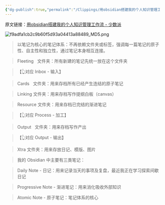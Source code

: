 ```yaml
---
{"dg-publish":true,"permalink":"/Clippings/用obsidian搭建我的个人知识管理工作流 - 少数派/","tags":["工具效率"]}
---
```



原文链接：[用obsidian搭建我的个人知识管理工作流 - 少数派](https://sspai.com/post/82012)

![f9adfa1cb2c9b60f5d93a04413a88489_MD5.png](/img/user/Attachments/f9adfa1cb2c9b60f5d93a04413a88489_MD5.png)

> 以笔记为核心的笔记体系：不再依赖文件夹或标签，强调每一篇笔记的原子性、自主性和独立性，通过笔记本身相互连接。

> Fleeting   文件夹：所有新建的笔记先统一放在这个文件夹

> 【👆对应 Inbox - 输入】

> Cards   文件夹：用来存档所有已经产生连结的原子笔记

> Linking 文件夹：用来存档写作提纲白板（canvas）

> Resource 文件夹：用来存档已完结的渐进笔记

> 【👆对应 Process - 加工】

> Output   文件夹：用来存档写作产出

> 【👆对应 Output - 输出】

> Xtra 文件夹：用来存放日记、模版、图片

> 我的 Obsidian 中主要有三类笔记：

> Daily Note - 日记：用来记录当天的事项及复盘，最近我正在学习探索间歇日记

> Progressive Note - 渐进笔记：用来消化吸收外部知识

> Atomic Note - 原子笔记：笔记体系的核心
